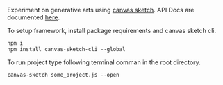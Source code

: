 Experiment on generative arts using [canvas sketch](https://github.com/mattdesl/canvas-sketch). API Docs are documented [here](https://github.com/mattdesl/canvas-sketch/blob/master/docs/api.md). 

To setup framework, install package requirements and canvas sketch cli.

```
npm i
npm install canvas-sketch-cli --global
```

To run project type following terminal comman in the root directory. 
```
canvas-sketch some_project.js --open
```

